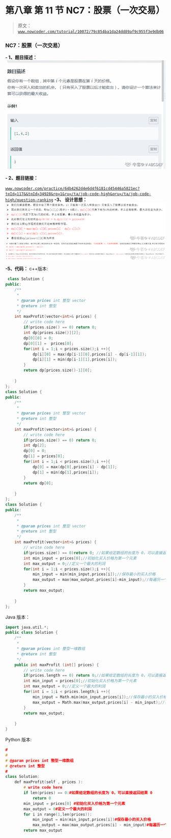 # 第八章 第 11 节 NC7：股票（一次交易）

> 原文：[`www.nowcoder.com/tutorial/10072/79c854ba1da24dd89af9c955f3e9db06`](https://www.nowcoder.com/tutorial/10072/79c854ba1da24dd89af9c955f3e9db06)

### NC7：股票（一次交易）

**- 1、题目描述：**
![图片说明](img/b2bd317c84eeb35e6e22ce7e3af953e4.png "图片标题")

**- 2、题目链接：**

[`www.nowcoder.com/practice/64b4262d4e6d4f6181cd45446a5821ec?tpId=117&&tqId=34928&rp=1&ru=/ta/job-code-high&qru=/ta/job-code-high/question-ranking`](https://www.nowcoder.com/practice/64b4262d4e6d4f6181cd45446a5821ec?tpId=117&&tqId=34928&rp=1&ru=/ta/job-code-high&qru=/ta/job-code-high/question-ranking)
**-3、 设计思想：**
![ ](img/a17715b9d780e6c3d226078af422b125.png "图片标题")
![图片说明](img/95b7313313bd5e8920312deb3c6272e0.png "图片标题")
![图片说明](img/fe3b2168783069e9d328472b5322c146.png "图片标题")

**-5、代码：**
c++版本:

```cpp
 class Solution {
public:
    /**
     * 
     * @param prices int 整型 vector 
     * @return int 整型
     */
    int maxProfit(vector<int>& prices) {
        // write code here
        if(prices.size() == 0) return 0;
        int dp[prices.size()][2];
        dp[0][0] = 0;
        dp[0][1] =  prices[0];
        for(int i = 1;i < prices.size();i ++){
            dp[i][0] = max(dp[i-1][0],prices[i] - dp[i-1][1]);
            dp[i][1] = min(dp[i-1][1],prices[i]);
        }
        return dp[prices.size()-1][0];

    }
};
class Solution {
public:
    /**
     * 
     * @param prices int 整型 vector 
     * @return int 整型
     */
    int maxProfit(vector<int>& prices) {
        // write code here
        if(prices.size() == 0) return 0;
        int dp[2];
        dp[0] = 0;
        dp[1] = prices[0];
        for(int i = 1;i < prices.size();i ++){
            dp[0] = max(dp[0],prices[i] - dp[1]);
            dp[1] = min(dp[1],prices[i]);
        }
        return dp[0];

    }
};
class Solution {
public:
    /**
     * 
     * @param prices int 整型 vector 
     * @return int 整型
     */
    int maxProfit(vector<int>& prices) {
        // write code here
        if(prices.size() == 0)return 0; //如果给定数组的长度为 0，可以直接返回结果 0
        int min_input = prices[0];//初始化买入价格为第一个元素
        int max_output = 0;//定义一个最大的利润
        for(int i = 1;i < prices.size();i ++){
            min_input = min(min_input,prices[i]);//保存最小的买入价格
            max_output = max(max_output,prices[i]-min_input);//每遍历一个位置，就需要求出当前位置卖出的价钱
        }
        return max_output;

    }
};

```

Java 版本：

```cpp
import java.util.*;
public class Solution {
    /**
     * 
     * @param prices int 整型一维数组 
     * @return int 整型
     */
    public int maxProfit (int[] prices) {
        // write code here
        if(prices.length == 0) return 0;//如果给定数组的长度为 0，可以直接返回结果 0
        int min_input = prices[0];//初始化买入价格为第一个元素
        int max_output = 0;//定义一个最大的利润
        for(int i = 1;i < prices.length;i ++){
            min_input = Math.min(min_input,prices[i]);//保存最小的买入价格
            max_output = Math.max(max_output,prices[i] - min_input);//每遍历一个位置，就需要求出当前位置卖出的价钱
        }
        return max_output;

    }
}

```

Python 版本:

```cpp
#
# 
# @param prices int 整型一维数组 
# @return int 整型
#
class Solution:
    def maxProfit(self , prices ):
        # write code here
        if len(prices) == 0:#如果给定数组的长度为 0，可以直接返回结果 0
            return 0
        min_input = prices[0] #初始化买入价格为第一个元素
        max_output = 0#定义一个最大的利润
        for i in range(1,len(prices)):
            min_input = min(min_input,prices[i])#保存最小的买入价格
            max_output = max(max_output,prices[i] - min_input)#每遍历一个位置，就需要求出当前位置卖出的价钱
        return max_output

```